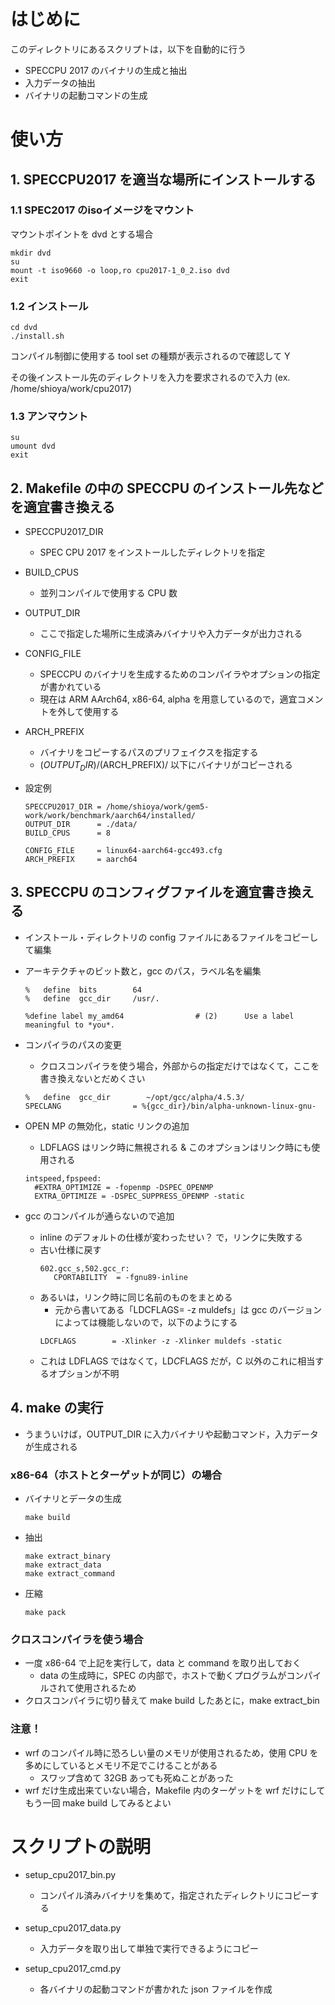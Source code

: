 # はじめに

このディレクトリにあるスクリプトは，以下を自動的に行う

* SPECCPU 2017 のバイナリの生成と抽出
* 入力データの抽出
* バイナリの起動コマンドの生成


# 使い方

## 1. SPECCPU2017 を適当な場所にインストールする

###  1.1 SPEC2017 のisoイメージをマウント

マウントポイントを dvd とする場合
```
mkdir dvd
su
mount -t iso9660 -o loop,ro cpu2017-1_0_2.iso dvd
exit
```


###  1.2 インストール

```
cd dvd
./install.sh
```

コンパイル制御に使用する tool set の種類が表示されるので確認して Y

その後インストール先のディレクトリを入力を要求されるので入力
(ex. /home/shioya/work/cpu2017)

###  1.3 アンマウント
```
su
umount dvd
exit
```


## 2. Makefile の中の SPECCPU のインストール先などを適宜書き換える

* SPECCPU2017_DIR
    * SPEC CPU 2017 をインストールしたディレクトリを指定
* BUILD_CPUS
    * 並列コンパイルで使用する CPU 数
* OUTPUT_DIR
    * ここで指定した場所に生成済みバイナリや入力データが出力される
* CONFIG_FILE
    * SPECCPU のバイナリを生成するためのコンパイラやオプションの指定が書かれている
    * 現在は ARM AArch64, x86-64, alpha を用意しているので，適宜コメントを外して使用する
* ARCH_PREFIX 
    * バイナリをコピーするパスのプリフェイクスを指定する
    * $(OUTPUT_DIR)/$(ARCH_PREFIX)/ 以下にバイナリがコピーされる

* 設定例

    ```
    SPECCPU2017_DIR = /home/shioya/work/gem5-work/work/benchmark/aarch64/installed/
    OUTPUT_DIR      = ./data/
    BUILD_CPUS      = 8
    
    CONFIG_FILE     = linux64-aarch64-gcc493.cfg
    ARCH_PREFIX     = aarch64
    ```


## 3. SPECCPU のコンフィグファイルを適宜書き換える

* インストール・ディレクトリの config ファイルにあるファイルをコピーして編集

* アーキテクチャのビット数と，gcc のパス，ラベル名を編集
    ```
    %   define  bits        64
    %   define  gcc_dir     /usr/.

    %define label my_amd64                # (2)      Use a label meaningful to *you*.
    ```

* コンパイラのパスの変更
    * クロスコンパイラを使う場合，外部からの指定だけではなくて，ここを書き換えないとだめくさい
    ```
    %   define  gcc_dir        ~/opt/gcc/alpha/4.5.3/
    SPECLANG                = %{gcc_dir}/bin/alpha-unknown-linux-gnu-
    ```

* OPEN MP の無効化，static リンクの追加
    * LDFLAGS はリンク時に無視される & このオプションはリンク時にも使用される
    ```
    intspeed,fpspeed:
      #EXTRA_OPTIMIZE = -fopenmp -DSPEC_OPENMP
      EXTRA_OPTIMIZE = -DSPEC_SUPPRESS_OPENMP -static
    ```

* gcc のコンパイルが通らないので追加
    * inline のデフォルトの仕様が変わったせい？ で，リンクに失敗する
    * 古い仕様に戻す
        ```
        602.gcc_s,502.gcc_r:
           CPORTABILITY  = -fgnu89-inline
        ```
    * あるいは，リンク時に同じ名前のものをまとめる
        * 元から書いてある「LDCFLAGS= -z muldefs」は gcc のバージョンによっては機能しないので，以下のようにする
        ```
        LDCFLAGS        = -Xlinker -z -Xlinker muldefs -static 
        ```
    * これは LDFLAGS ではなくて，LD*C*FLAGS だが，C 以外のこれに相当するオプションが不明

## 4. make の実行

* うまういけば，OUTPUT_DIR に入力バイナリや起動コマンド，入力データが生成される
### x86-64（ホストとターゲットが同じ）の場合

* バイナリとデータの生成
    ```
    make build
    ```

* 抽出
    ```
    make extract_binary
    make extract_data
    make extract_command
    ```

* 圧縮
    ```
    make pack
    ```

### クロスコンパイラを使う場合

* 一度 x86-64 で上記を実行して，data と command を取り出しておく
    * data の生成時に，SPEC の内部で，ホストで動くプログラムがコンパイルされて使用されるため
* クロスコンパイラに切り替えて make build したあとに，make extract_bin

### 注意！

* wrf のコンパイル時に恐ろしい量のメモリが使用されるため，使用 CPU を多めにしているとメモリ不足でこけることがある
    * スワップ含めて 32GB あっても死ぬことがあった
* wrf だけ生成出来ていない場合，Makefile 内のターゲットを wrf だけにしてもう一回 make build してみるとよい


# スクリプトの説明

* setup_cpu2017_bin.py
    * コンパイル済みバイナリを集めて，指定されたディレクトリにコピーする
    
* setup_cpu2017_data.py
    * 入力データを取り出して単独で実行できるようにコピー
    
* setup_cpu2017_cmd.py
    * 各バイナリの起動コマンドが書かれた json ファイルを作成

